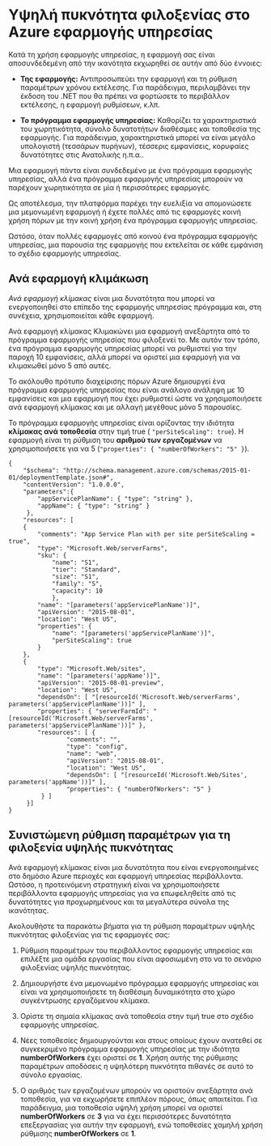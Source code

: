 <properties
    pageTitle="Υψηλή πυκνότητα φιλοξενίας στο Azure εφαρμογής υπηρεσίας | Microsoft Azure"
    description="Υψηλή πυκνότητα φιλοξενίας στο Azure εφαρμογής υπηρεσίας"
    authors="btardif"
    manager="wpickett"
    editor=""
    services="app-service\web"
    documentationCenter=""/>

<tags
    ms.service="app-service-web"
    ms.workload="web"
    ms.tgt_pltfrm="na"
    ms.devlang="multiple"
    ms.topic="article"
    ms.date="10/24/2016"
    ms.author="byvinyal"/>

# <a name="high-density-hosting-on-azure-app-service"></a>Υψηλή πυκνότητα φιλοξενίας στο Azure εφαρμογής υπηρεσίας

Κατά τη χρήση εφαρμογής υπηρεσίας, η εφαρμογή σας είναι αποσυνδεδεμένη από την ικανότητα εκχωρηθεί σε αυτήν από δύο έννοιες:

- **Της εφαρμογής:** Αντιπροσωπεύει την εφαρμογή και τη ρύθμιση παραμέτρων χρόνου εκτέλεσης. Για παράδειγμα, περιλαμβάνει την έκδοση του .NET που θα πρέπει να φορτώσετε το περιβάλλον εκτέλεσης, η εφαρμογή ρυθμίσεων, κ.λπ.

- **Το πρόγραμμα εφαρμογής υπηρεσίας:** Καθορίζει τα χαρακτηριστικά του χωρητικότητα, σύνολο δυνατοτήτων διαθέσιμες και τοποθεσία της εφαρμογής. Για παράδειγμα, χαρακτηριστικά μπορεί να είναι μεγάλο υπολογιστή (τεσσάρων πυρήνων), τέσσερις εμφανίσεις, κορυφαίες δυνατότητες στις Ανατολικής η.π.α..

Μια εφαρμογή πάντα είναι συνδεδεμένο με ένα πρόγραμμα εφαρμογής υπηρεσίας, αλλά ένα πρόγραμμα εφαρμογής υπηρεσίας μπορούν να παρέχουν χωρητικότητα σε μία ή περισσότερες εφαρμογές.

Ως αποτέλεσμα, την πλατφόρμα παρέχει την ευελιξία να απομονώσετε μια μεμονωμένη εφαρμογή ή έχετε πολλές από τις εφαρμογές κοινή χρήση πόρων με την κοινή χρήση ένα πρόγραμμα εφαρμογής υπηρεσίας.

Ωστόσο, όταν πολλές εφαρμογές από κοινού ένα πρόγραμμα εφαρμογής υπηρεσίας, μια παρουσία της εφαρμογής που εκτελείται σε κάθε εμφάνιση το σχέδιο εφαρμογής υπηρεσίας.

## <a name="per-app-scaling"></a>Ανά εφαρμογή κλιμάκωση
*Ανά εφαρμογή κλίμακας* είναι μια δυνατότητα που μπορεί να ενεργοποιηθεί στο επίπεδο της εφαρμογής υπηρεσίας πρόγραμμα και, στη συνέχεια, χρησιμοποιείται κάθε εφαρμογή.

Ανά εφαρμογή κλίμακας Κλιμακώνει μια εφαρμογή ανεξάρτητα από το πρόγραμμα εφαρμογής υπηρεσίας που φιλοξενεί το. Με αυτόν τον τρόπο, ένα πρόγραμμα εφαρμογής υπηρεσίας μπορεί να ρυθμιστεί για την παροχή 10 εμφανίσεις, αλλά μπορεί να οριστεί μια εφαρμογή για να κλιμακωθεί μόνο 5 από αυτές.

Το ακόλουθο πρότυπο διαχείρισης πόρων Azure δημιουργεί ένα πρόγραμμα εφαρμογής υπηρεσίας που είναι ανάλογο ανάληψη με 10 εμφανίσεις και μια εφαρμογή που έχει ρυθμιστεί ώστε να χρησιμοποιήσετε ανά εφαρμογή κλίμακας και με αλλαγή μεγέθους μόνο 5 παρουσίες.

Το πρόγραμμα εφαρμογής υπηρεσίας είναι ορίζοντας την ιδιότητα **κλίμακας ανά τοποθεσία** στην τιμή true ( `"perSiteScaling": true`). Η εφαρμογή είναι τη ρύθμιση του **αριθμού των εργαζομένων** να χρησιμοποιήσετε για να 5 (`"properties": { "numberOfWorkers": "5" }`).

    {
        "$schema": "http://schema.management.azure.com/schemas/2015-01-01/deploymentTemplate.json#",
        "contentVersion": "1.0.0.0",
        "parameters":{
            "appServicePlanName": { "type": "string" },
            "appName": { "type": "string" }
         },
        "resources": [
        {
            "comments": "App Service Plan with per site perSiteScaling = true",
            "type": "Microsoft.Web/serverFarms",
            "sku": {
                "name": "S1",
                "tier": "Standard",
                "size": "S1",
                "family": "S",
                "capacity": 10
                },
            "name": "[parameters('appServicePlanName')]",
            "apiVersion": "2015-08-01",
            "location": "West US",
            "properties": {
                "name": "[parameters('appServicePlanName')]",
                "perSiteScaling": true
            }
        },
        {
            "type": "Microsoft.Web/sites",
            "name": "[parameters('appName')]",
            "apiVersion": "2015-08-01-preview",
            "location": "West US",
            "dependsOn": [ "[resourceId('Microsoft.Web/serverFarms', parameters('appServicePlanName'))]" ],
            "properties": { "serverFarmId": "[resourceId('Microsoft.Web/serverFarms', parameters('appServicePlanName'))]" },
            "resources": [ {
                    "comments": "",
                    "type": "config",
                    "name": "web",
                    "apiVersion": "2015-08-01",
                    "location": "West US",
                    "dependsOn": [ "[resourceId('Microsoft.Web/Sites', parameters('appName'))]" ],
                    "properties": { "numberOfWorkers": "5" }
             } ]
         }]
    }


## <a name="recommended-configuration-for-high-density-hosting"></a>Συνιστώμενη ρύθμιση παραμέτρων για τη φιλοξενία υψηλής πυκνότητας

Ανά εφαρμογή κλίμακας είναι μια δυνατότητα που είναι ενεργοποιημένες στο δημόσιο Azure περιοχές και εφαρμογή υπηρεσίας περιβάλλοντα. Ωστόσο, η προτεινόμενη στρατηγική είναι να χρησιμοποιήσετε περιβάλλοντα εφαρμογής υπηρεσίας για να επωφεληθείτε από τις δυνατότητες για προχωρημένους και τα μεγαλύτερα σύνολα της ικανότητας.  

Ακολουθήστε τα παρακάτω βήματα για τη ρύθμιση παραμέτρων υψηλής πυκνότητας φιλοξενίας για τις εφαρμογές σας:

1. Ρύθμιση παραμέτρων του περιβάλλοντος εφαρμογής υπηρεσίας και επιλέξτε μια ομάδα εργασίας που είναι αφοσιωμένη στο να το σενάριο φιλοξενίας υψηλής πυκνότητας.

1. Δημιουργήστε ένα μεμονωμένο πρόγραμμα εφαρμογής υπηρεσίας και είναι να χρησιμοποιήσετε τη διαθέσιμη δυναμικότητα στο χώρο συγκέντρωσης εργαζόμενου κλίμακα.

1. Ορίστε τη σημαία κλίμακας ανά τοποθεσία στην τιμή true στο σχέδιο εφαρμογής υπηρεσίας.

1. Νέες τοποθεσίες δημιουργούνται και στους οποίους έχουν ανατεθεί σε συγκεκριμένο πρόγραμμα εφαρμογής υπηρεσίας με την ιδιότητα **numberOfWorkers** έχει οριστεί σε **1**. Χρήση αυτής της ρύθμισης παραμέτρων αποδόσεις η υψηλότερη πυκνότητα πιθανές σε αυτό το σύνολο εργασίας.

1. Ο αριθμός των εργαζομένων μπορούν να οριστούν ανεξάρτητα ανά τοποθεσία, για να εκχωρήσετε επιπλέον πόρους, όπως απαιτείται. Για παράδειγμα, μια τοποθεσία υψηλή χρήση μπορεί να οριστεί **numberOfWorkers** σε **3** για να έχει περισσότερες δυνατότητα επεξεργασίας για αυτήν την εφαρμογή, ενώ τοποθεσίες χαμηλή χρήση ρύθμισης **numberOfWorkers** σε **1**.
